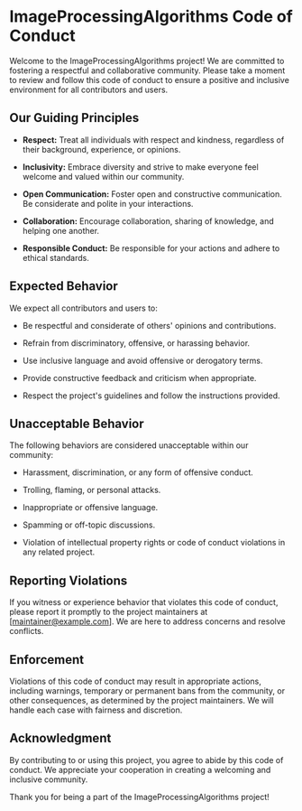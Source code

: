 # ImageProcessingAlgorithms Code of Conduct

Welcome to the ImageProcessingAlgorithms project! We are committed to fostering a respectful and collaborative community. Please take a moment to review and follow this code of conduct to ensure a positive and inclusive environment for all contributors and users.

## Our Guiding Principles

- **Respect:** Treat all individuals with respect and kindness, regardless of their background, experience, or opinions.

- **Inclusivity:** Embrace diversity and strive to make everyone feel welcome and valued within our community.

- **Open Communication:** Foster open and constructive communication. Be considerate and polite in your interactions.

- **Collaboration:** Encourage collaboration, sharing of knowledge, and helping one another.

- **Responsible Conduct:** Be responsible for your actions and adhere to ethical standards.

## Expected Behavior

We expect all contributors and users to:

- Be respectful and considerate of others' opinions and contributions.

- Refrain from discriminatory, offensive, or harassing behavior.

- Use inclusive language and avoid offensive or derogatory terms.

- Provide constructive feedback and criticism when appropriate.

- Respect the project's guidelines and follow the instructions provided.

## Unacceptable Behavior

The following behaviors are considered unacceptable within our community:

- Harassment, discrimination, or any form of offensive conduct.

- Trolling, flaming, or personal attacks.

- Inappropriate or offensive language.

- Spamming or off-topic discussions.

- Violation of intellectual property rights or code of conduct violations in any related project.

## Reporting Violations

If you witness or experience behavior that violates this code of conduct, please report it promptly to the project maintainers at [maintainer@example.com]. We are here to address concerns and resolve conflicts.

## Enforcement

Violations of this code of conduct may result in appropriate actions, including warnings, temporary or permanent bans from the community, or other consequences, as determined by the project maintainers. We will handle each case with fairness and discretion.

## Acknowledgment

By contributing to or using this project, you agree to abide by this code of conduct. We appreciate your cooperation in creating a welcoming and inclusive community.

Thank you for being a part of the ImageProcessingAlgorithms project!
